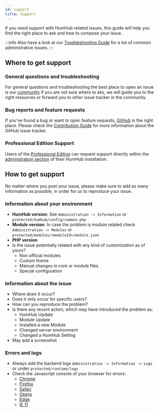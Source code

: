 ```yaml
---
id: support
title: Support
---
```


If you need support with HumHub related issues, this guide will help you find the right place to ask and how to
compose your issue.

:::info
Also have a look at our [Troubleshooting Guide](../admin/troubleshooting.md) for a list of common administrative issues.
:::

## Where to get support

### General questions and troubleshooting

For general questions and troubleshooting the best place to open an issue is our [community](https://community.humhub.com/dashboard)
If you are not sure where to aks, we will guide you to the right resources or forward you to other issue tracker in the community. 

### Bug reports and feature requests

If you've found a bug or want to open feature requests, [GitHub](https://github.com/humhub/humhub) is the right place.
Please check the [Contribution Guide](contribution.md#report-issues-and-feature-requests) for more information about
the GitHub issue tracker.

### Professional Edition Support

Users of the [Professional Edition](https://www.humhub.com/en/professional-edition) can request support directly
within the [administration section](../professional-edition/support.md) of their HumHub installation.

## How to get support

No matter where you post your issue, please make sure to add as many information as possible,
in order for us to reproduce your issue.

### Information about your environment

 - **HumHub version**: See `Administration -> Information` or `protected/humhub/config/common.php` 
 - **Module version**: In case the problem is module related check `Administration -> Modules` or `protected/modules/<moduleId>/module.json`
 - **PHP version**
 - Is the issue potentially related with any kind of customization as of yours?
   - Non official modules
   - Custom theme
   - Manual changes in core or module files
   - Special configuration
 
### Information about the issue

 - Where does it occur?
 - Does it only occur for specific users?
 - How can you reproduce the problem?
 - Is there any recent action, which may have introduced the problem as:
   - HumHub Update
   - Module Update
   - Installed a new Module
   - Changed server environment
   - Changed a HumHub Setting
 - May add a screenshot
 
### Errors and logs

 - Always add the backend logs  `Administration -> Information -> Logs` or under `protected/runtime/logs`
 - Check the Javascript console of your browser for errors: 
     - [Chrome](https://developers.google.com/web/tools/chrome-devtools/console/)
     - [Firefox](https://developer.mozilla.org/en-US/docs/Tools/Web_Console/Opening_the_Web_Console)
     - [Safari](https://developer.apple.com/library/archive/documentation/NetworkingInternetWeb/Conceptual/Web_Inspector_Tutorial/EnableWebInspector/EnableWebInspector.html)
     - [Opera](https://dev.opera.com/extensions/testing/)
     - [Edge](https://docs.microsoft.com/en-us/microsoft-edge/devtools-guide/console)
     - [IE 11](https://msdn.microsoft.com/en-us/library/hh968260(v=vs.85).aspx)
   
